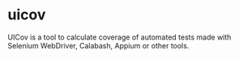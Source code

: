 uicov
=====

UICov is a tool to calculate coverage of automated tests made with Selenium WebDriver, Calabash, Appium or other tools.
